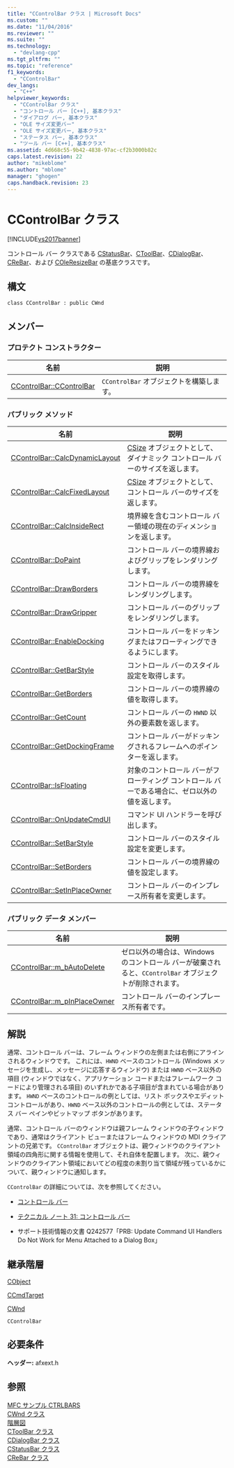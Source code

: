 ```yaml
---
title: "CControlBar クラス | Microsoft Docs"
ms.custom: ""
ms.date: "11/04/2016"
ms.reviewer: ""
ms.suite: ""
ms.technology: 
  - "devlang-cpp"
ms.tgt_pltfrm: ""
ms.topic: "reference"
f1_keywords: 
  - "CControlBar"
dev_langs: 
  - "C++"
helpviewer_keywords: 
  - "CControlBar クラス"
  - "コントロール バー [C++], 基本クラス"
  - "ダイアログ バー, 基本クラス"
  - "OLE サイズ変更バー"
  - "OLE サイズ変更バー, 基本クラス"
  - "ステータス バー, 基本クラス"
  - "ツール バー [C++], 基本クラス"
ms.assetid: 4d668c55-9b42-4838-97ac-cf2b3000b82c
caps.latest.revision: 22
author: "mikeblome"
ms.author: "mblome"
manager: "ghogen"
caps.handback.revision: 23
---
```

# CControlBar クラス
[!INCLUDE[vs2017banner](../../assembler/inline/includes/vs2017banner.md)]

コントロール バー クラスである [CStatusBar](../../mfc/reference/cstatusbar-class.md)、[CToolBar](../../mfc/reference/ctoolbar-class.md)、[CDialogBar](../../mfc/reference/cdialogbar-class.md)、[CReBar](../../mfc/reference/crebar-class.md)、および [COleResizeBar](../../mfc/reference/coleresizebar-class.md) の基底クラスです。  
  
## 構文  
  
```  
class CControlBar : public CWnd  
```  
  
## メンバー  
  
### プロテクト コンストラクター  
  
|名前|説明|  
|--------|--------|  
|[CControlBar::CControlBar](../Topic/CControlBar::CControlBar.md)|`CControlBar` オブジェクトを構築します。|  
  
### パブリック メソッド  
  
|名前|説明|  
|--------|--------|  
|[CControlBar::CalcDynamicLayout](../Topic/CControlBar::CalcDynamicLayout.md)|[CSize](../../atl-mfc-shared/reference/csize-class.md) オブジェクトとして、ダイナミック コントロール バーのサイズを返します。|  
|[CControlBar::CalcFixedLayout](../Topic/CControlBar::CalcFixedLayout.md)|[CSize](../../atl-mfc-shared/reference/csize-class.md) オブジェクトとして、コントロール バーのサイズを返します。|  
|[CControlBar::CalcInsideRect](../Topic/CControlBar::CalcInsideRect.md)|境界線を含むコントロール バー領域の現在のディメンションを返します。|  
|[CControlBar::DoPaint](../Topic/CControlBar::DoPaint.md)|コントロール バーの境界線およびグリップをレンダリングします。|  
|[CControlBar::DrawBorders](../Topic/CControlBar::DrawBorders.md)|コントロール バーの境界線をレンダリングします。|  
|[CControlBar::DrawGripper](../Topic/CControlBar::DrawGripper.md)|コントロール バーのグリップをレンダリングします。|  
|[CControlBar::EnableDocking](../Topic/CControlBar::EnableDocking.md)|コントロール バーをドッキングまたはフローティングできるようにします。|  
|[CControlBar::GetBarStyle](../Topic/CControlBar::GetBarStyle.md)|コントロール バーのスタイル設定を取得します。|  
|[CControlBar::GetBorders](../Topic/CControlBar::GetBorders.md)|コントロール バーの境界線の値を取得します。|  
|[CControlBar::GetCount](../Topic/CControlBar::GetCount.md)|コントロール バーの `HWND` 以外の要素数を返します。|  
|[CControlBar::GetDockingFrame](../Topic/CControlBar::GetDockingFrame.md)|コントロール バーがドッキングされるフレームへのポインターを返します。|  
|[CControlBar::IsFloating](../Topic/CControlBar::IsFloating.md)|対象のコントロール バーがフローティング コントロール バーである場合に、ゼロ以外の値を返します。|  
|[CControlBar::OnUpdateCmdUI](../Topic/CControlBar::OnUpdateCmdUI.md)|コマンド UI ハンドラーを呼び出します。|  
|[CControlBar::SetBarStyle](../Topic/CControlBar::SetBarStyle.md)|コントロール バーのスタイル設定を変更します。|  
|[CControlBar::SetBorders](../Topic/CControlBar::SetBorders.md)|コントロール バーの境界線の値を設定します。|  
|[CControlBar::SetInPlaceOwner](../Topic/CControlBar::SetInPlaceOwner.md)|コントロール バーのインプレース所有者を変更します。|  
  
### パブリック データ メンバー  
  
|名前|説明|  
|--------|--------|  
|[CControlBar::m\_bAutoDelete](../Topic/CControlBar::m_bAutoDelete.md)|ゼロ以外の場合は、Windows のコントロール バーが破棄されると、`CControlBar` オブジェクトが削除されます。|  
|[CControlBar::m\_pInPlaceOwner](../Topic/CControlBar::m_pInPlaceOwner.md)|コントロール バーのインプレース所有者です。|  
  
## 解説  
 通常、コントロール バーは、フレーム ウィンドウの左側または右側にアラインされるウィンドウです。  これには、`HWND` ベースのコントロール \(Windows メッセージを生成し、メッセージに応答するウィンドウ\) または `HWND` ベース以外の項目 \(ウィンドウではなく、アプリケーション コードまたはフレームワーク コードにより管理される項目\) のいずれかである子項目が含まれている場合があります。  `HWND` ベースのコントロールの例としては、リスト ボックスやエディット コントロールがあり、`HWND` ベース以外のコントロールの例としては、ステータス バー ペインやビットマップ ボタンがあります。  
  
 通常、コントロール バーのウィンドウは親フレーム ウィンドウの子ウィンドウであり、通常はクライアント ビューまたはフレーム ウィンドウの MDI クライアントの兄弟です。  `CControlBar` オブジェクトは、親ウィンドウのクライアント領域の四角形に関する情報を使用して、それ自体を配置します。  次に、親ウィンドウのクライアント領域においてどの程度の未割り当て領域が残っているかについて、親ウィンドウに通知します。  
  
 `CControlBar` の詳細については、次を参照してください。  
  
-   [コントロール バー](../Topic/Control%20Bars.md)  
  
-   [テクニカル ノート 31: コントロール バー](../../mfc/tn031-control-bars.md)  
  
-   サポート技術情報の文書 Q242577「PRB: Update Command UI Handlers Do Not Work for Menu Attached to a Dialog Box」  
  
## 継承階層  
 [CObject](../Topic/CObject%20Class.md)  
  
 [CCmdTarget](../Topic/CCmdTarget%20Class.md)  
  
 [CWnd](../Topic/CWnd%20Class.md)  
  
 `CControlBar`  
  
## 必要条件  
 **ヘッダー:** afxext.h  
  
## 参照  
 [MFC サンプル CTRLBARS](../../top/visual-cpp-samples.md)   
 [CWnd クラス](../Topic/CWnd%20Class.md)   
 [階層図](../../mfc/hierarchy-chart.md)   
 [CToolBar クラス](../../mfc/reference/ctoolbar-class.md)   
 [CDialogBar クラス](../../mfc/reference/cdialogbar-class.md)   
 [CStatusBar クラス](../../mfc/reference/cstatusbar-class.md)   
 [CReBar クラス](../../mfc/reference/crebar-class.md)